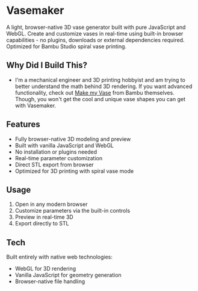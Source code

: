 # Vasemaker

A light, browser-native 3D vase generator built with pure JavaScript and WebGL. Create and customize vases in real-time using built-in browser capabilities - no plugins, downloads or external dependencies required. Optimized for Bambu Studio spiral vase printing.

## Why Did I Build This?

- I'm a mechanical engineer and 3D printing hobbyist and am trying to better understand the math behind 3D rendering. If you want advanced functionality, check out [Make my Vase](https://makerworld.com/en/makerlab/makeMyVase) from Bambu themselves. Though, you won't get the cool and unique vase shapes you can get with Vasemaker.

## Features
- Fully browser-native 3D modeling and preview
- Built with vanilla JavaScript and WebGL
- No installation or plugins needed
- Real-time parameter customization
- Direct STL export from browser
- Optimized for 3D printing with spiral vase mode

## Usage
1. Open in any modern browser 
2. Customize parameters via the built-in controls
3. Preview in real-time 3D
4. Export directly to STL

## Tech
Built entirely with native web technologies:
- WebGL for 3D rendering
- Vanilla JavaScript for geometry generation
- Browser-native file handling
